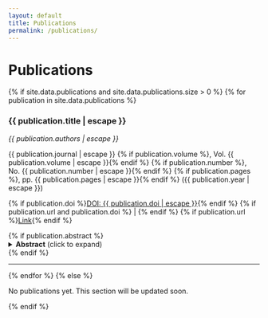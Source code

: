 ```yaml
---
layout: default
title: Publications
permalink: /publications/
---
```


# Publications

{% if site.data.publications and site.data.publications.size > 0 %}
  {% for publication in site.data.publications %}
  <div class="publication-item">
    <h3>{{ publication.title | escape }}</h3>
    <p><em>{{ publication.authors | escape }}</em></p>
    <p>
      {{ publication.journal | escape }}
      {% if publication.volume %}, Vol. {{ publication.volume | escape }}{% endif %}
      {% if publication.number %}, No. {{ publication.number | escape }}{% endif %}
      {% if publication.pages %}, pp. {{ publication.pages | escape }}{% endif %}
      ({{ publication.year | escape }})
    </p>
    <p>
      {% if publication.doi %}<a href="https://doi.org/{{ publication.doi | escape }}" target="_blank" rel="noopener noreferrer">DOI: {{ publication.doi | escape }}</a>{% endif %}
      {% if publication.url and publication.doi %} | {% endif %}
      {% if publication.url %}<a href="{{ publication.url | escape }}" target="_blank" rel="noopener noreferrer">Link</a>{% endif %}
    </p>
    {% if publication.abstract %}
      <details>
        <summary><strong>Abstract</strong> (click to expand)</summary>
        <p>{{ publication.abstract | escape | nl2br }}</p>
      </details>
    {% endif %}
  </div>
  <hr>
  {% endfor %}
{% else %}
  <p>No publications yet. This section will be updated soon.</p>
{% endif %}
